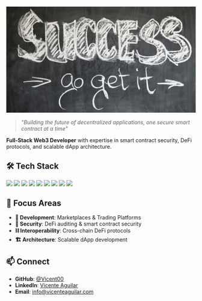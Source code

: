 ![Success Banner](assets/pexels-geralt-21696.jpg)

> *"Building the future of decentralized applications, one secure smart contract at a time"*

**Full-Stack Web3 Developer** with expertise in smart contract security, DeFi protocols, and scalable dApp architecture.

## 🛠️ Tech Stack

![](https://img.shields.io/badge/Code-Solidity-informational?style=flat&color=informational&logo=solidity)
![](https://img.shields.io/badge/Code-JavaScript-informational?style=flat&color=informational&logo=javascript)
![](https://img.shields.io/badge/Code-React-informational?style=flat&color=informational&logo=react)
![](https://img.shields.io/badge/Code-TypeScript-informational?style=flat&color=informational)
![](https://img.shields.io/badge/Code-Node-informational?style=flat&color=informational&logo=node.js)
![](https://img.shields.io/badge/Tool-Foundry-informational?style=flat&color=warning&logo=foundry)
![](https://img.shields.io/badge/Tool-Echidna-informational?style=flat&color=warning)
![](https://img.shields.io/badge/Tool-Slither-informational?style=flat&color=warning)
![](https://img.shields.io/badge/Tool-Docker-informational?style=flat&color=warning&logo=docker)

## 🎯 Focus Areas

- **🚀 Development**: Marketplaces & Trading Platforms 
- **🔐 Security**: DeFi auditing & smart contract security
- **⛓️ Interoperability**: Cross-chain DeFi protocols  
- **🏗️ Architecture**: Scalable dApp development

## 📫 Connect

- **GitHub**: [@Vicent00](https://github.com/Vicent00)
- **LinkedIn**: [Vicente Aguilar](www.linkedin.com/in/vicente-aguilar00)
- **Email**: [info@vicenteaguilar.com](mailto:info@vicenteaguilar.com)

